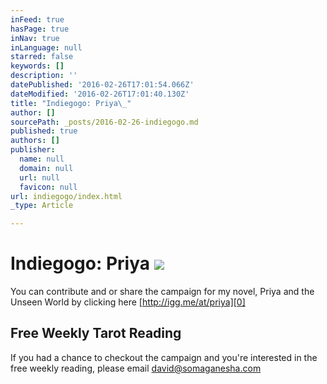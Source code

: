 ```yaml
---
inFeed: true
hasPage: true
inNav: true
inLanguage: null
starred: false
keywords: []
description: ''
datePublished: '2016-02-26T17:01:54.066Z'
dateModified: '2016-02-26T17:01:40.130Z'
title: "Indiegogo: Priya\_"
author: []
sourcePath: _posts/2016-02-26-indiegogo.md
published: true
authors: []
publisher:
  name: null
  domain: null
  url: null
  favicon: null
url: indiegogo/index.html
_type: Article

---
```

# Indiegogo: Priya ![](https://the-grid-user-content.s3-us-west-2.amazonaws.com/fa94388e-788e-4c22-b29b-1605866b665a.png)

You can contribute and or share the campaign for my novel, Priya and the Unseen World by clicking here [http://igg.me/at/priya][0]

## Free Weekly Tarot Reading

If you had a chance to checkout the campaign and you're interested in the free weekly reading, please email david@somaganesha.com

[0]: http://igg.me/at/priya